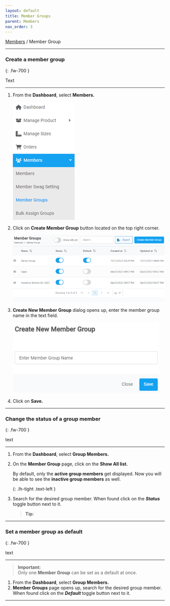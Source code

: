 ```yaml
---
layout: default
title: Member Groups
parent: Members
nav_order: 3
---
```


[Members](https://biijuwa.github.io/eckb/docs/members/members.html) / Member Group

---

### Create a member group

{: .fw-700 }

Text

---

1. From the **Dashboard**, select **Members.**

   ![members_dashboard](../../images/members/member_group_dashboard.png)

2. Click on **Create Member Group** button located on the top right corner.

   ![membergroup_page](../../images/members/membergroup_pages.png)

3. **Create New Member Group** dialog opens up, enter the member group name in the text field.

   ![create_groupmember](../../images/members/membergroup_create.png)

4. Click on **Save.**

---

### Change the status of a group member

{: .fw-700 }

text

---

1. From the **Dashboard**, select **Group Members.**
2. On the **Member Group** page, click on the **Show All list.**

   By default, only the **active group members** get displayed. Now you will be able to see the **inactive group members** as well.

   {: .lh-tight .text-left }

3. Search for the desired group member. When found click on the <b> _Status_ </b> toggle button next to it.

   > **Tip:**

---

### Set a member group as default

{: .fw-700 }

text

---

> **Important:** <br> Only one **Member Group** can be set as a default at once.

1. From the **Dashboard**, select **Group Members.**
2. **Member Groups** page opens up, search for the desired group member. When found click on the <b> _Default_ </b> toggle button next to it.

---
